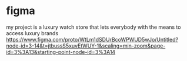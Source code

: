 # figma
my project is a luxury watch store that lets everybody with the means to access luxury brands
https://www.figma.com/proto/WtLm1dSDUrBcoWPWUD5wJo/Untitled?node-id=3-14&t=jtbussS5xuvEtWUY-1&scaling=min-zoom&page-id=3%3A13&starting-point-node-id=3%3A14
